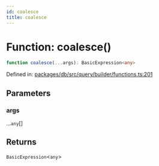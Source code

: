 ```yaml
---
id: coalesce
title: coalesce
---
```


<!-- DO NOT EDIT: this page is autogenerated from the type comments -->

# Function: coalesce()

```ts
function coalesce(...args): BasicExpression<any>
```

Defined in: [packages/db/src/query/builder/functions.ts:201](https://github.com/TanStack/db/blob/main/packages/db/src/query/builder/functions.ts#L201)

## Parameters

### args

...`any`[]

## Returns

`BasicExpression`\<`any`\>
